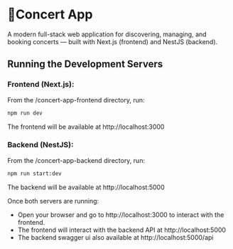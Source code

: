 # 🎵Concert App

A modern full-stack web application for discovering, managing, and booking concerts — built with Next.js (frontend) and NestJS (backend).

## Running the Development Servers

### Frontend (Next.js):

From the /concert-app-frontend directory, run:

```bash
npm run dev
```

The frontend will be available at http://localhost:3000

### Backend (NestJS):

From the /concert-app-backend directory, run:

```bash
npm run start:dev
```

The backend will be available at http://localhost:5000

Once both servers are running:

- Open your browser and go to http://localhost:3000 to interact with the frontend.
- The frontend will interact with the backend API at http://localhost:5000
- The backend swagger ui also available at http://localhost:5000/api
